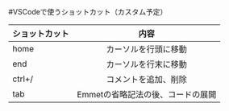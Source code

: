 ﻿#VSCodeで使うショットカット（カスタム予定）
  
|ショットカット|内容|
|:--|:--:|
|home|カーソルを行頭に移動|
|end|カーソルを行末に移動|
|ctrl+/|コメントを追加、削除|
|tab|Emmetの省略記法の後、コードの展開|






